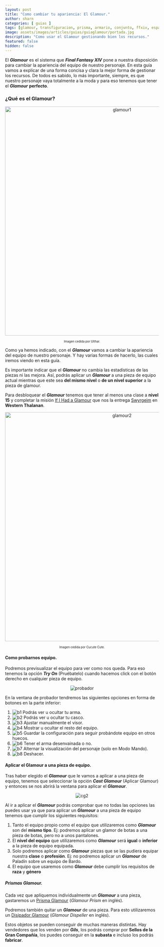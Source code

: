 ```yaml
---
layout: post
title: "Como cambiar tu apariencia: El Glamour."
author: sharn
categories: [ guias ]
tags: [glamour, transfiguracion, prisma, armario, conjunto, ffxiv, español, ffxivesp, final fantasy xiv]
image: assets/images/articles/guias/guiaglamour/portada.jpg
description: "Como usar el Glamour gestionando bien los recursos."
featured: false
hidden: false
---
```

El ***Glamour*** es el sistema que ***Final Fantasy XIV*** pone a nuestra disposición para cambiar la apariencia del equipo de nuestro personaje. En esta guía vamos a explicar de una forma concisa y clara la mejor forma de gestionar los recursos. De todos es sabido, lo más importante, siempre, es que nuestro personaje vaya totalmente a la moda y para eso tenemos que tener el ***Glamour*** **perfecto**.

### ¿Qué es el Glamour?

<p align="center"><img src="{{ site.baseurl }}/assets/images/articles/guias/guiaglamour/g1.jpg" width="750" alt="glamour1"/></p>
<p align="center"><sub><sup>Imagen cedida por Ulthar.</sup></sub></p>

Como ya hemos indicado, con el ***Glamour*** vamos a cambiar la apariencia del equipo de nuestro personaje. Y hay varias formas de hacerlo, las cuales iremos viendo en esta guía. 

Es importante indicar que el ***Glamour*** no cambia las estadísticas de las piezas ni las mejora. Así, podrás aplicar un ***Glamour*** a una pieza de equipo actual mientras que este sea **del mismo nivel** o **de un nivel superior** a la pieza de glamour.

Para desbloquear el ***Glamour*** tenemos que tener al menos una clase a **nivel 15** y completar la misión <a href="https://na.finalfantasyxiv.com/lodestone/playguide/db/quest/bb7ebd31069/" target="_blank" class="eorzeadb_link">If I Had a Glamour</a> que nos la entrega <a href="https://na.finalfantasyxiv.com/lodestone/playguide/db/npc/npc/2b292ba9a05/" target="_blank" class="eorzeadb_link">Swyrgeim</a> en **Western Thalanan**. 

<p align="center"><img src="{{ site.baseurl }}/assets/images/articles/guias/guiaglamour/g2.jpg" width="750" alt="glamour2"/></p>
<p align="center"><sub><sup>Imagen cedida por Cucute Cute.</sup></sub></p>

#### Como probarnos equipo.

Podremos previsualizar el equipo para ver como nos queda. Para eso tenemos la opción ***Try On*** (Pruébatelo) cuando hacemos click con el botón derecho en cualquier pieza de equipo.

<p align="center"><img src="{{ site.baseurl }}/assets/images/articles/guias/guiaglamour/probador.jpg" alt="probador"/></p>

En la ventana de probador tendremos las siguientes opciones en forma de botones en la parte inferior:
1. <img src="{{ site.baseurl }}/assets/images/articles/guias/guiaglamour/b1.jpg" alt="b1"/> Podrás ver u ocultar tu arma.
2. <img src="{{ site.baseurl }}/assets/images/articles/guias/guiaglamour/b2.jpg" alt="b2"/> Podrás ver u ocultar tu casco.
3. <img src="{{ site.baseurl }}/assets/images/articles/guias/guiaglamour/b3.jpg" alt="b3"/> Ajustar manualmente el visor.
4. <img src="{{ site.baseurl }}/assets/images/articles/guias/guiaglamour/b4.jpg" alt="b4"/> Mostrar u ocultar el resto del equipo.
5. <img src="{{ site.baseurl }}/assets/images/articles/guias/guiaglamour/b5.jpg" alt="b5"/> Guardar la configuración para seguir probándote equipo en otros huecos.
6. <img src="{{ site.baseurl }}/assets/images/articles/guias/guiaglamour/b6.jpg" alt="b6"/> Tener el arma desenvainada o no.
7. <img src="{{ site.baseurl }}/assets/images/articles/guias/guiaglamour/b7.jpg" alt="b7"/> Alternar la visualización del personaje (solo en Modo Mando).
8. <img src="{{ site.baseurl }}/assets/images/articles/guias/guiaglamour/b8.jpg" alt="b8"/> Deshacer.

#### Aplicar el Glamour a una pieza de equipo.

Tras haber elegido el ***Glamour*** que le vamos a aplicar a una pieza de equipo, tenemos que seleccionar la opción ***Cast Glamour*** (Aplicar Glamour) y entonces se nos abrirá la ventana para aplicar el ***Glamour***.

<p align="center"><img src="{{ site.baseurl }}/assets/images/articles/guias/guiaglamour/cg2.jpg" alt="cg2"/></p>

Al ir a aplicar el ***Glamour*** podrás comprobar que no todas las opciones las puedes usar ya que para aplicar un ***Glamour*** a una pieza de equipo tenemos que cumplir los siguientes requisitos:

1. Tanto el equipo propio como el equipo que utilizaremos como ***Glamour*** son del **mismo tipo**. Ej: podremos aplicar un glamor de botas a una pieza de botas, pero no a unos pantalones.
2. El **nivel del equipo** que utilizaremos como ***Glamour*** será **igual** o **inferior** a la pieza de equipo equipada.
3. Solo podremos aplicar como ***Glamour*** piezas que se las pudiera equipar nuestra **clase** o **profesión**. Ej: no podremos aplicar un ***Glamour*** de Paladín sobre un equipo de Bardo.
3. El equipo que usaremos como ***Glamour*** debe cumplir los requisitos de **raza** y **género**

##### Prismas *Glamour*.

Cada vez que apliquemos individualmente un ***Glamour*** a una pieza, gastaremos un <a href="https://na.finalfantasyxiv.com/lodestone/playguide/db/item/58886c8cb88/" target="_blank" class="eorzeadb_link">Prisma Glamour</a> (*Glamour Prism* en inglés). 

Podremos también quitar un ***Glamour*** de una pieza. Para esto utilizaremos un <a href="https://na.finalfantasyxiv.com/lodestone/playguide/db/item/58886c8cb88/" target="_blank" class="eorzeadb_link">Disipador Glamour</a> (*Glamour Dispeller* en inglés).

Estos objetos se pueden conseguir de muchas maneras distintas. Hay vendedores que los venden por ***Gils***, los podrás comprar por **Sellos de la Gran Compañía**, los puedes conseguir en la **subasta** e incluso los podrás **fabricar**.
